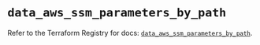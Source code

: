 # `data_aws_ssm_parameters_by_path`

Refer to the Terraform Registry for docs: [`data_aws_ssm_parameters_by_path`](https://registry.terraform.io/providers/hashicorp/aws/6.9.0/docs/data-sources/ssm_parameters_by_path).
